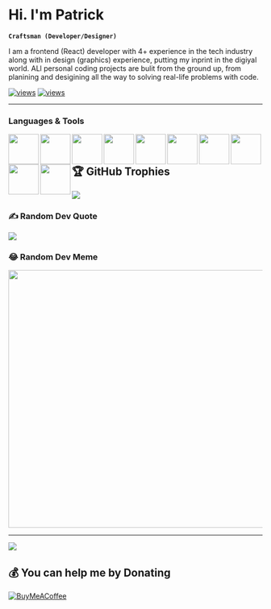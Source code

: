 # Hi. I'm Patrick

<!-- <p align="center">
  <a href="https://github.com/DenverCoder1">
    <img src="https://user-images.githubusercontent.com/20955511/199138068-0a7b7b75-a024-4f00-803f-30a19c5d1b2d.png" alt="Jonah Lawrence" /></a>
</p> -->


**`Craftsman (Developer/Designer)`**

I am a frontend (React) developer with 4+ experience in the tech industry along with in design (graphics) experience, putting my inprint in the digiyal world. ALl personal coding projects are bulit from the ground up, from planining and desigining all the way to solving real-life problems with code.
<p >
  <a href="https://github.com/DenverCoder1/Simple-View-Counter">
    <img alt="views" title="GitHub profile views" src="https://custom-icon-badges.demolab.com/badge/-Linkedin-blue?style=for-the-badge&logoColor=white&logo=repo"/></a>
  <a href="https://www.buymeacoffee.com/patricklema">
    <img alt="views" title="GitHub profile views" src="https://custom-icon-badges.demolab.com/badge/-BuyMeACoffee-yellow?style=for-the-badge&logoColor=white&logo=pape"/></a>
</p>

----


### Languages & Tools


<img align='left' width='60px' height='60px' style='padding-right: 10px:' src="https://cdn.jsdelivr.net/gh/devicons/devicon/icons/react/react-original-wordmark.svg" />
<img align='left' width='60px' height='60px' style='padding-right: 10px:' src="https://cdn.jsdelivr.net/gh/devicons/devicon/icons/css3/css3-original.svg"/>
<img align='left' width='60px' height='60px' style='padding-right: 10px:' src="https://cdn.jsdelivr.net/gh/devicons/devicon/icons/html5/html5-original.svg" />
<img align='left' width='60px' height='60px' style='padding-right: 10px:' src="https://cdn.jsdelivr.net/gh/devicons/devicon/icons/graphql/graphql-plain-wordmark.svg" />

<img align='left' width='60px' height='60px' style='padding-right: 10px:' src="https://cdn.jsdelivr.net/gh/devicons/devicon/icons/javascript/javascript-original.svg"/><img align='left' width='60px' height='60px' style='padding-right: 10px:' src="https://cdn.jsdelivr.net/gh/devicons/devicon/icons/nodejs/nodejs-original.svg" />
<img align='left' width='60px' height='60px' style='padding-right: 10px:' src="https://cdn.jsdelivr.net/gh/devicons/devicon/icons/vscode/vscode-original.svg" />
<img align='left' width='60px' height='60px' style='padding-right: 10px:' src="https://cdn.jsdelivr.net/gh/devicons/devicon/icons/sass/sass-original.svg" />
<img align='left' width='60px' height='60px' style='padding-right: 10px:' src="https://cdn.jsdelivr.net/gh/devicons/devicon/icons/photoshop/photoshop-line.svg"/>
<img align='left' width='60px' height='60px' style='padding-right: 10px:' src="https://cdn.jsdelivr.net/gh/devicons/devicon/icons/illustrator/illustrator-line.svg"/>




#
          
          
<!-- ![CSS3](https://img.shields.io/badge/css3-%231572B6.svg?style=for-the-badge&logo=css3&logoColor=white) ![GraphQL](https://img.shields.io/badge/-GraphQL-E10098?style=for-the-badge&logo=graphql&logoColor=white) ![HTML5](https://img.shields.io/badge/html5-%23E34F26.svg?style=for-the-badge&logo=html5&logoColor=white) ![JavaScript](https://img.shields.io/badge/javascript-%23323330.svg?style=for-the-badge&logo=javascript&logoColor=%23F7DF1E) ![TypeScript](https://img.shields.io/badge/typescript-%23007ACC.svg?style=for-the-badge&logo=typescript&logoColor=white) ![AWS](https://img.shields.io/badge/AWS-%23FF9900.svg?style=for-the-badge&logo=amazon-aws&logoColor=white) ![Netlify](https://img.shields.io/badge/netlify-%23000000.svg?style=for-the-badge&logo=netlify&logoColor=#00C7B7) ![Heroku](https://img.shields.io/badge/heroku-%23430098.svg?style=for-the-badge&logo=heroku&logoColor=white) ![Apollo-GraphQL](https://img.shields.io/badge/-ApolloGraphQL-311C87?style=for-the-badge&logo=apollo-graphql) ![Bootstrap](https://img.shields.io/badge/bootstrap-%23563D7C.svg?style=for-the-badge&logo=bootstrap&logoColor=white) ![Express.js](https://img.shields.io/badge/express.js-%23404d59.svg?style=for-the-badge&logo=express&logoColor=%2361DAFB) ![JWT](https://img.shields.io/badge/JWT-black?style=for-the-badge&logo=JSON%20web%20tokens) ![NPM](https://img.shields.io/badge/NPM-%23000000.svg?style=for-the-badge&logo=npm&logoColor=white) ![Next JS](https://img.shields.io/badge/Next-black?style=for-the-badge&logo=next.js&logoColor=white) ![NodeJS](https://img.shields.io/badge/node.js-6DA55F?style=for-the-badge&logo=node.js&logoColor=white) ![React](https://img.shields.io/badge/react-%2320232a.svg?style=for-the-badge&logo=react&logoColor=%2361DAFB) ![React Router](https://img.shields.io/badge/React_Router-CA4245?style=for-the-badge&logo=react-router&logoColor=white) ![Redux](https://img.shields.io/badge/redux-%23593d88.svg?style=for-the-badge&logo=redux&logoColor=white) ![SASS](https://img.shields.io/badge/SASS-hotpink.svg?style=for-the-badge&logo=SASS&logoColor=white) ![AmazonDynamoDB](https://img.shields.io/badge/Amazon%20DynamoDB-4053D6?style=for-the-badge&logo=Amazon%20DynamoDB&logoColor=white) ![Postgres](https://img.shields.io/badge/postgres-%23316192.svg?style=for-the-badge&logo=postgresql&logoColor=white) ![Adobe Illustrator](https://img.shields.io/badge/adobeillustrator-%23FF9A00.svg?style=for-the-badge&logo=adobeillustrator&logoColor=white) ![Adobe Photoshop](https://img.shields.io/badge/adobephotoshop-%2331A8FF.svg?style=for-the-badge&logo=adobephotoshop&logoColor=white) 	![Figma](https://img.shields.io/badge/figma-%23F24E1E.svg?style=for-the-badge&logo=figma&logoColor=white) ![Gimp Gnu Image Manipulation Program](https://img.shields.io/badge/Gimp-657D8B?style=for-the-badge&logo=gimp&logoColor=FFFFFF)
### GitHub Stats:
![](https://github-readme-stats.vercel.app/api?username=patDev04&theme=vision-friendly-dark&hide_border=true&include_all_commits=true&count_private=true)<br/>
![](https://github-readme-streak-stats.herokuapp.com/?user=patDev04&theme=vision-friendly-dark&hide_border=true)<br/>
![](https://github-readme-stats.vercel.app/api/top-langs/?username=patDev04&theme=vision-friendly-dark&hide_border=true&include_all_commits=true&count_private=true&layout=compact) -->

## 🏆 GitHub Trophies
![](https://github-profile-trophy.vercel.app/?username=patDev04&theme=radical&no-frame=false&no-bg=false&margin-w=4)

### ✍️ Random Dev Quote
![](https://quotes-github-readme.vercel.app/api?type=vetical&theme=gruvbox)

### 😂 Random Dev Meme
<img src="https://random-memer.herokuapp.com/" width="512px"/>

---
[![](https://visitcount.itsvg.in/api?id=patDev04&icon=5&color=9)](https://visitcount.itsvg.in)

  ## 💰 You can help me by Donating
  [![BuyMeACoffee](https://img.shields.io/badge/Buy%20Me%20a%20Coffee-ffdd00?style=for-the-badge&logo=buy-me-a-coffee&logoColor=black)](https://buymeacoffee.com/https://www.buymeacoffee.com/patricklema) 

  
<!-- Proudly created with GPRM ( https://gprm.itsvg.in ) -->
